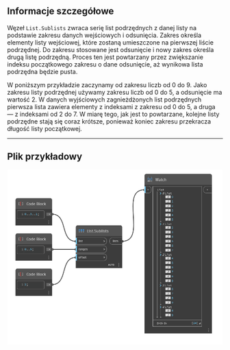 ## Informacje szczegółowe
Węzeł `List.Sublists` zwraca serię list podrzędnych z danej listy na podstawie zakresu danych wejściowych i odsunięcia. Zakres określa elementy listy wejściowej, które zostaną umieszczone na pierwszej liście podrzędnej. Do zakresu stosowane jest odsunięcie i nowy zakres określa drugą listę podrzędną. Proces ten jest powtarzany przez zwiększanie indeksu początkowego zakresu o dane odsunięcie, aż wynikowa lista podrzędna będzie pusta.

W poniższym przykładzie zaczynamy od zakresu liczb od 0 do 9. Jako zakresu listy podrzędnej używamy zakresu liczb od 0 do 5, a odsunięcie ma wartość 2. W danych wyjściowych zagnieżdżonych list podrzędnych pierwsza lista zawiera elementy z indeksami z zakresu od 0 do 5, a druga — z indeksami od 2 do 7. W miarę tego, jak jest to powtarzane, kolejne listy podrzędne stają się coraz krótsze, ponieważ koniec zakresu przekracza długość listy początkowej.
___
## Plik przykładowy

![List.Sublists](./DSCore.List.Sublists_img.jpg)

